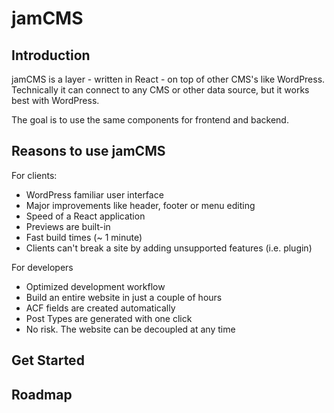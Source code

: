 # jamCMS

## Introduction

jamCMS is a layer - written in React - on top of other CMS's like WordPress.
Technically it can connect to any CMS or other data source, but it works best with WordPress.

The goal is to use the same components for frontend and backend.

## Reasons to use jamCMS

For clients:

- WordPress familiar user interface
- Major improvements like header, footer or menu editing
- Speed of a React application
- Previews are built-in
- Fast build times (~ 1 minute)
- Clients can't break a site by adding unsupported features (i.e. plugin)

For developers

- Optimized development workflow
- Build an entire website in just a couple of hours
- ACF fields are created automatically
- Post Types are generated with one click
- No risk. The website can be decoupled at any time

## Get Started

## Roadmap
